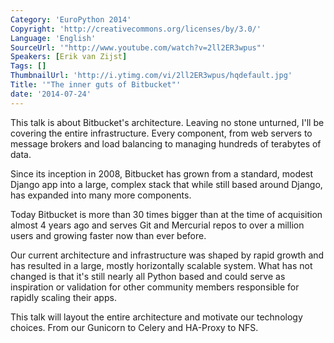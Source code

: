 ```yaml
---
Category: 'EuroPython 2014'
Copyright: 'http://creativecommons.org/licenses/by/3.0/'
Language: 'English'
SourceUrl: '"http://www.youtube.com/watch?v=2ll2ER3wpus"'
Speakers: [Erik van Zijst]
Tags: []
ThumbnailUrl: 'http://i.ytimg.com/vi/2ll2ER3wpus/hqdefault.jpg'
Title: '"The inner guts of Bitbucket"'
date: '2014-07-24'
---
```

This talk is about Bitbucket's architecture. Leaving no stone unturned, I'll be covering the entire infrastructure. Every component, from web servers to message brokers and load balancing to managing hundreds of terabytes of data.

Since its inception in 2008, Bitbucket has grown from a standard, modest Django app into a large, complex stack that while still based around Django, has expanded into many more components.

Today Bitbucket is more than 30 times bigger than at the time of acquisition almost 4 years ago and serves Git and Mercurial repos to over a million users and growing faster now than ever before.

Our current architecture and infrastructure was shaped by rapid growth and has resulted in a large, mostly horizontally scalable system. What has not changed is that it's still nearly all Python based and could serve as inspiration or validation for other community members responsible for rapidly scaling their apps.

This talk will layout the entire architecture and motivate our technology choices. From our Gunicorn to Celery and HA-Proxy to NFS.
